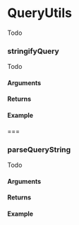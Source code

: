 # QueryUtils

Todo

### stringifyQuery

Todo

#### Arguments

#### Returns

#### Example

===

### parseQueryString

Todo

#### Arguments

#### Returns

#### Example